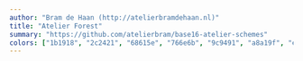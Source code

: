 ```yaml
---
author: "Bram de Haan (http://atelierbramdehaan.nl)"
title: "Atelier Forest"
summary: "https://github.com/atelierbram/base16-atelier-schemes"
colors: ["1b1918", "2c2421", "68615e", "766e6b", "9c9491", "a8a19f", "e6e2e0", "f1efee", "f22c40", "df5320", "c38418", "7b9726", "3d97b8", "407ee7", "6666ea", "c33ff3"]
---
```

